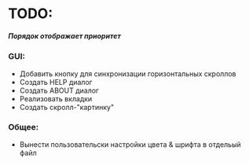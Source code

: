 # TODO:

##### Порядок отображает приоритет

### GUI:
* Добавить кнопку для синхронизации горизонтальных скроллов
* Создать HELP диалог
* Создать ABOUT диалог
* Реализовать вкладки
* Создать скролл-"картинку"

### Общее:
* Вынести пользовательски настройки цвета & шрифта в отдельый файл
